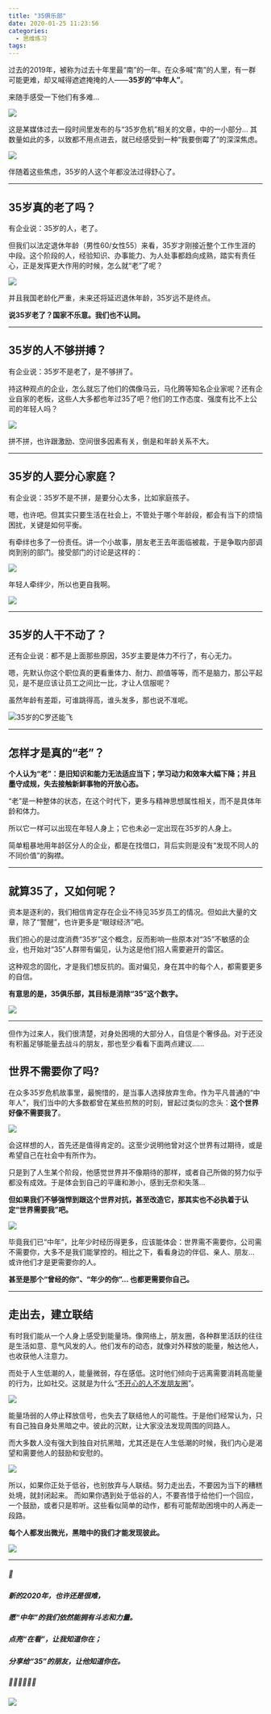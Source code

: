 ```yaml
---
title: "35俱乐部"
date: 2020-01-25 11:23:56
categories:
  - 思维练习
tags:
---
```


过去的2019年，被称为过去十年里最“南”的一年。在众多喊“南”的人里，有一群可能更难，却又喊得遮遮掩掩的人——**35岁的“中年人”**。

来随手感受一下他们有多难…

![](https://mmbiz.qpic.cn/mmbiz_png/jMjs8tVWrITXEMPb9zJLEJo2k81aV9IWDxciaZzF1bJJq0eja1IRFeAK7qFZFaUQar1qYvPwJZD0BYibNnD9gP5g/0?wx_fmt=png)

这是某媒体过去一段时间里发布的与“35岁危机”相关的文章，中的一小部分… 其数量如此的多，以致都不用点进去，就已经感受到一种“我要倒霉了”的深深焦虑。

![](https://mmbiz.qpic.cn/mmbiz_jpg/jMjs8tVWrISshvBaavWr5MkJGp4MhqojY6CgYS4MxofItIWIia0VNqyRoLEFXx307nQibAhg3Hd4wxicO5HuuWY2Q/0?wx_fmt=jpeg)

伴随着这些焦虑，35岁的人这个年都没法过得舒心了。

---- 

## 35岁真的老了吗？

有企业说：35岁的人，老了。

但我们以法定退休年龄（男性60/女性55）来看，35岁才刚接近整个工作生涯的中段。这个阶段的人，经验知识、办事能力、为人处事都趋向成熟，踏实有责任心，正是发挥更大作用的时候，怎么就“老”了呢？

![](https://mmbiz.qpic.cn/mmbiz_png/jMjs8tVWrIRUgDCp63jz60H328oXzvNglPA0vNAKnZ1bf9iaibMptlU9Vy5ZNuS2G2fVy4AZBYM57iaqyWloV01mA/0?wx_fmt=png)

并且我国老龄化严重，未来还将延迟退休年龄，35岁远不是终点。

**说35岁老了？国家不乐意。我们也不认同。**

---- 

## 35岁的人不够拼搏？

有企业说：35岁不是老了，是不够拼了。

持这种观点的企业，怎么就忘了他们的偶像马云，马化腾等知名企业家呢？还有企业自家的老板，这些人大多都也年过35了吧？他们的工作态度、强度有比不上公司的年轻人吗？

![](https://mmbiz.qpic.cn/mmbiz_jpg/jMjs8tVWrIRibr1k2cia54niczbQ1iccI1Hem5bib0MO6GdhpibKYCCYbNMtuvuYA4icic2XkJWlhXH1kRTa3dSJv0Rib8g/0?wx_fmt=jpeg)

拼不拼，也许跟激励、空间很多因素有关，倒是和年龄关系不大。

---- 

## 35岁的人要分心家庭？

有企业说：35岁不是不拼，是要分心太多，比如家庭孩子。

嗯，也许吧。但其实只要生活在社会上，不管处于哪个年龄段，都会有当下的烦恼困扰，关键是如何平衡。

有牵绊也多了一份责任。讲一个小故事，朋友老王去年面临被裁，于是争取内部调岗到别的部门。接受部门的讨论是这样的：

![](https://mmbiz.qpic.cn/mmbiz_png/jMjs8tVWrIRUgDCp63jz60H328oXzvNgwhpiaF37IL5GnxOQGGebzLCHTJqpibFfny6SE4QFicNYjlnDmnXHaPu2g/0?wx_fmt=png)

年轻人牵绊少，所以也更自我啊。

![](https://mmbiz.qpic.cn/mmbiz_jpg/jMjs8tVWrIRUgDCp63jz60H328oXzvNgy2EPiaS4RQ0xFEiaEZhSNNxWk5OYGIgia4jAyjibd4OWmSichicSA6cPt4Gg/0?wx_fmt=jpeg)

---- 

## 35岁的人干不动了？

还有企业说：都不是上面那些原因，35岁主要是体力不行了，有心无力。

嗯，先默认你这个职位真的更看重体力、耐力、颜值等等，而不是脑力，那公平起见，是不是应该让员工之间比一比，才让人信服呢？

虽然年龄有差距，可谁跳得高，谁头发多，那也说不准呢。

![35岁的C罗还能飞](https://mmbiz.qpic.cn/mmbiz_jpg/jMjs8tVWrIRUgDCp63jz60H328oXzvNgCSeGv2CNn2kibhxgd9wFlXlrIdObbzxSFh8M2tib1R0opd9VPtziaFJCg/0?wx_fmt=jpeg "35岁的C罗还能飞")

---- 

## 怎样才是真的“老”？

**个人认为“老”：是旧知识和能力无法适应当下；学习动力和效率大幅下降；并且墨守成规，失去接触新鲜事物的开放心态。**

“老”是一种整体的状态，在这个时代下，更多与精神思想属性相关，而不是具体年龄和体力。

所以它一样可以出现在年轻人身上；它也未必一定出现在35岁的人身上。

简单粗暴地用年龄区分人的企业，都是在找借口，背后实则是没有“发现不同人的不同价值”的胸襟。

---- 

## 就算35了，又如何呢？

资本是逐利的，我们相信肯定存在企业不待见35岁员工的情况。但如此大量的文章，除了“警醒”，也许更多是“眼球经济”吧。

我们担心的是过度消费“35岁”这个概念，反而影响一些原本对“35”不敏感的企业，也开始对“35”人群带有偏见，认为这是他们招人需要避开的雷区。

这种观念的固化，才是我们想反抗的。面对偏见，身在其中的每个人，都需要更多的自信。 

**有意思的是，35俱乐部，其目标是消除“35”这个数字。**

![](https://mmbiz.qpic.cn/mmbiz_png/jMjs8tVWrIRibr1k2cia54niczbQ1iccI1HeGDibuu8gUb2PWUvyAMnb3Fr2B995Y7DmkFZCyTIibCt3WpXMWkrNzvGQ/0?wx_fmt=png)

---- 

但作为过来人，我们很清楚，对身处困境的大部分人，自信是个奢侈品。对于还没有积蓄足够能量去战斗的朋友，那也至少看看下面两点建议……

## 世界不需要你了吗?

在众多35岁危机故事里，最惋惜的，是当事人选择放弃生命。作为平凡普通的“中年人”，我们当中的大多数都曾在某些煎熬的时刻，冒起过类似的念头：**这个世界好像不需要我了**。

![](https://mmbiz.qpic.cn/mmbiz_png/jMjs8tVWrIRUgDCp63jz60H328oXzvNgs09mGQpicUPcqyiayz43yDUibBAPeg0NN8OXY7nTjtjVeXLOgwsYgLQBg/0?wx_fmt=png)

会这样想的人，首先还是值得肯定的。这至少说明他曾对这个世界有过期待，或是希望自己在社会中有所作为。

只是到了人生某个阶段，他感觉世界并不像期待的那样，或者自己所做的努力似乎都没有成效。于是体会到自己的平庸和渺小，感到无奈和失落…

**但如果我们不够强悍到跟这个世界对抗，甚至改造它，那其实也不必执着于认定“世界需要我”吧。**

![](https://mmbiz.qpic.cn/mmbiz_jpg/jMjs8tVWrISshvBaavWr5MkJGp4MhqojV6Y3ibGQjVxVR8gaHnfcNEXiaFibhHUTNMwu8xAKJpofm1wlk9N7yIqoQ/0?wx_fmt=jpeg)

毕竟我们已“中年”，比年少时经历得更多，应该能体会：世界需不需要你，公司需不需要你，大多不是我们能掌控的。相比之下，看看身边的伴侣、亲人、朋友… 或许他们才是更需要你的人。

**甚至是那个“曾经的你”、“年少的你”… 也都更需要你自己。**

---- 

## 走出去，建立联结

有时我们能从一个人身上感受到能量场。像网络上，朋友圈，各种群里活跃的往往是生活如意、意气风发的人。他们发布的动态，就像对外释放的能量，触达他人，也收获他人注意力。

而处于人生低潮的人，能量微弱，存在感低。这时他们倾向于远离需要消耗高能量的行为，比如社交。这就是为什么“[不开心的人不发朋友圈](https://mp.weixin.qq.com/s/87L7_qVOwZ4k4GrhMDmhIw)”。

![](https://mmbiz.qpic.cn/mmbiz_png/jMjs8tVWrIRUgDCp63jz60H328oXzvNgwoiaaQFVvH35cgb3KTTicavurZUQyH54VriaxZjuWqC4zWqgzbWSVV8TA/0?wx_fmt=png) 

能量场弱的人停止释放信号，也失去了联结他人的可能性。于是他们经常认为，只有自己独自身处黑暗之中。彼此的沉默，让大家没法发现周围的同路人。

而大多数人没有强大到独自对抗黑暗，尤其还是在人生低潮的时候，我们内心是渴望和需要他人的鼓励和安慰的。

![](https://mmbiz.qpic.cn/mmbiz_png/jMjs8tVWrIRibr1k2cia54niczbQ1iccI1HezouHntB4hfqmYfRZ84hxxE4634KYVkdIyeIwDhOPTrv6EmatAKS3iag/0?wx_fmt=png)

所以，如果你正处于低谷，也别放弃与人联结。努力走出去，不要因为当下的糟糕处境，就封闭起来。
而如果你遇到处于低谷的人，不要吝惜于给他们一个回应，一个鼓励，或者只是聆听。这些看似简单的动作，都有可能帮助困境中的人再走一段路。

**每个人都发出微光，黑暗中的我们才能发现彼此。**

![](https://mmbiz.qpic.cn/mmbiz_jpg/jMjs8tVWrISshvBaavWr5MkJGp4MhqojUl9Mic46n6TnKfYEyicHeAuCIFDT0u2vUt8TPO4SbITz425QiarRe4JsA/0?wx_fmt=jpeg)

---- 

##### 🎉
##### 新的2020年，也许还是很难，
##### 愿“中年”的我们依然能拥有斗志和力量。
##### 点亮“在看”，让我知道你在；
##### 分享给“35”的朋友，让他知道你在。
##### 💪🏻💪🏻💪🏻

![](https://mmbiz.qpic.cn/mmbiz_jpg/jMjs8tVWrIRUgDCp63jz60H328oXzvNgboWkdRCz9tzCiaWYfcMe0DsozU2OPs0uWq6aPxJxW5rCqDmjZviaod5A/0?wx_fmt=jpeg)




